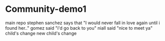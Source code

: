# Community-demo1
main repo 
stephen sanchez says that "I would never fall in love again until i found her.."
gomez said "i'd go back to you"
niall said "nice to meet ya"
child's change
new child's change
